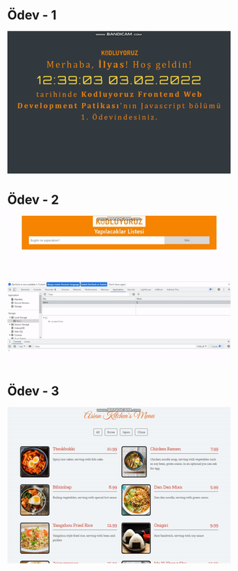 # Ödev - 1
![Github](ODEV%20-%201/assest/odev-1.gif)
# Ödev - 2
![Github](ODEV-2/assest/odev%20-2.gif)
# Ödev - 3
![Github](ODEV-3/assest/odev-3.gif)

